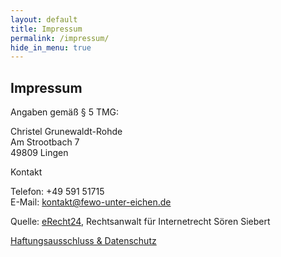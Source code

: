 ```yaml
---
layout: default
title: Impressum
permalink: /impressum/
hide_in_menu: true
---
```


## Impressum

Angaben gemäß § 5 TMG:

Christel Grunewaldt-Rohde<br>
Am Strootbach 7<br>
49809 Lingen

Kontakt

Telefon: +49 591 51715<br>
E-Mail: <kontakt@fewo-unter-eichen.de>

Quelle: [eRecht24](http://www.e-recht24.de/nofollow), Rechtsanwalt für Internetrecht Sören Siebert

[Haftungsausschluss & Datenschutz](/haftungsausschluss-datenschutz/)
